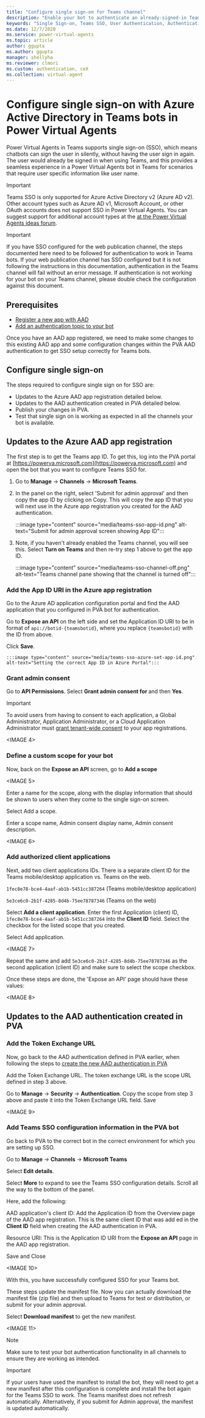 ```yaml
---
title: "Configure single sign-on for Teams channel"
description: "Enable your bot to authenticate an already-signed-in Teams user"
keywords: "Single Sign-on, Teams SSO, User Authentication, Authentication, AAD, MSA, Identity Provider, PVA"
ms.date: 12/7/2020
ms.service: power-virtual-agents
ms.topic: article
author: ggupta
ms.author: ggupta
manager: shellyha
ms.reviewer: clmori
ms.custom: authentication, ceX
ms.collection: virtual-agent
---
```


# Configure single sign-on with Azure Active Directory in Teams bots in Power Virtual Agents


Power Virtual Agents in Teams supports single sign-on (SSO), which means chatbots can sign the user in silently, without having the user sign in again. The user would already be signed in when using Teams, and this provides a seamless experience in a Power Virtual Agents bot in Teams for scenarios that require user specific information like user name. 

>[!IMPORTANT] 
>Teams SSO is only supported for Azure Active Directory v2 (Azure AD v2). Other account types such as Azure AD v1, Microsoft Account, or other OAuth accounts does not support  SSO in Power Virtual Agents.
>You can suggest support for additional account types at the [at the Power Virtual Agents ideas forum](https://powerusers.microsoft.com/t5/Power-Virtual-Agents-Ideas/idb-p/pva_ideas).

>[!IMPORTANT] 
>If you have SSO configured for the web publication channel, the steps documented here need to be followed for authentication to work in Teams bots. If your web publication channel has SSO configured but it is not following the instructions in this documentation, authentication in the Teams channel will fail without an error message. If authentication is not working for your bot on your Teams channel, please double check the configuration against this document.

## Prerequisites

- [Register a new app with AAD](configuration-end-user-authentication#use-azure-active-directory-as-your-identity-provider)
- [Add an authentication topic to your bot](advanced-end-user-authentication.md)

 Once you have an AAD app registered, we need to make some changes to this existing AAD app and some configuration changes within the PVA AAD authentication to get SSO setup correctly for Teams bots.

## Configure single sign-on

The steps required to configure single sign on for SSO are:
- Updates to the Azure AAD app registration detailed below.
- Updates to the AAD authentication created in PVA detailed below.
- Publish your changes in PVA.
- Test that single sign on is working as expected in all the channels your bot is available.

## Updates to the Azure AAD app registration

The first step is to get the Teams app ID. To get this, log into the PVA portal at [https://powerva.microsoft.com](https://powerva.microsoft.com) and open the bot that you want to configure Teams SSO for.
 
1. Go to **Manage** -> **Channels** -> **Microsoft Teams**.
 
2. In the panel on the right, select 'Submit for admin approval' and then copy the app ID by clicking on Copy. This will copy the app ID that you will next use in the Azure app registration you created for the AAD authentication.

    :::image type="content" source="media/teams-sso-app-id.png" alt-text="Submit for admin approval screen showing App ID":::

3. Note, if you haven't already enabled the Teams channel, you will see this. Select **Turn on Teams** and then re-try step 1 above to get the app ID.

    :::image type="content" source="media/teams-sso-channel-off.png" alt-text="Teams channel pane showing that the channel is turned off":::


### Add the App ID URI in the Azure app registration

Go to the Azure AD application configuration portal and find the AAD application that you configured in PVA bot for authentication. 
 
Go to **Expose an API** on the left side and set the Application ID URI to be in format of ```api://botid-{teamsbotid}```, where you replace ```{teamsbotid}``` with the ID from above.
 
Click **Save**.

    :::image type="content" source="media/teams-sso-azure-set-app-id.png" alt-text="Setting the correct App ID in Azure Portal":::


### Grant admin consent 

Go to **API Permissions**. Select **Grant admin consent for <your tenant name>** and then **Yes**.

>[!IMPORTANT] 
> To avoid users from having to consent to each application, a Global Administrator, Application Administrator, or a Cloud Application Administrator must [grant tenant-wide consent](https://docs.microsoft.com/en-us/azure/active-directory/manage-apps/grant-admin-consent) to your app registrations.

<IMAGE 4>


### Define a custom scope for your bot

Now, back on the **Expose an API** screen, go to **Add a scope**

<IMAGE 5>

Enter a name for the scope, along with the display information that should be shown to users when they come to the single sign-on screen. 

Select Add a scope.

Enter a scope name, Admin consent display name, Admin consent description.

<IMAGE 6>

### Add authorized client applications

Next, add two client applications IDs. There is a separate client ID for the Teams mobile/desktop application vs. Teams on the web.
 
```1fec8e78-bce4-4aaf-ab1b-5451cc387264``` (Teams mobile/desktop application)

```5e3ce6c0-2b1f-4285-8d4b-75ee78787346``` (Teams on the web)
 
Select **Add a client application**.
Enter the first Application (client) ID, ```1fec8e78-bce4-4aaf-ab1b-5451cc387264``` into the **Client ID** field. Select the checkbox for the listed scope that you created.
 
Select Add application.

<IMAGE 7>

Repeat the same and add ```5e3ce6c0-2b1f-4285-8d4b-75ee78787346``` as the second application (client ID) and make sure to select the scope checkbox.
 
Once these steps are done, the 'Expose an API' page should have these values: 

<IMAGE 8>

## Updates to the AAD authentication created in PVA

### Add the Token Exchange URL
 
Now, go back to the AAD authentication defined in PVA earlier, when following the steps to [create the new AAD authentication in PVA](https://docs.microsoft.com/en-us/power-virtual-agents/configuration-end-user-authentication#configure-authentication-with-manual-azure-ad)
 
Add the Token Exchange URL.  The token exchange URL is the scope URL defined in step 3 above. 
 
Go to **Manage** -> **Security** -> **Authentication**. 
Copy the scope from step 3 above and paste it into the Token Exchange URL field.
Save


<IMAGE 9>

### Add Teams SSO configuration information in the PVA bot
 
Go back to PVA to the correct bot in the correct environment for which you are setting up SSO.
 
Go to **Manage** -> **Channels** -> **Microsoft Teams**
 
Select **Edit details**. 
 
Select **More** to expand to see the Teams SSO configuration details. Scroll all the way to the bottom of the panel.
 
Here, add the following:
 
AAD application's client ID: Add the Application ID from the Overview page of the AAD app registration. This is the same client ID that was add ed in the **Client ID** field when creating the AAD authentication in PVA.
 
Resource URI: This is the Application ID URI from the **Expose an API** page in the AAD app registration.
 
Save and Close


<IMAGE 10>

With this, you have successfully configured SSO for your Teams bot.
 
These steps update the manifest file. Now you can actually download the manifest file (zip file) and then upload to Teams for test or distribution, or submit for your admin approval.

Select **Download manifest** to get the new manifest.

<IMAGE 11>

>[!NOTE] 
> Make sure to test your bot authentication functionality in all channels to ensure they are working as intended.

>[!IMPORTANT] 
> If your users have used the manifest to install the bot, they will need to get a new manifest after this configuration is complete and install the bot again for the Teams SSO to work. The Teams manifest does not refresh automatically. Alternatively, if you submit for Admin approval, the manifest is updated automatically.



